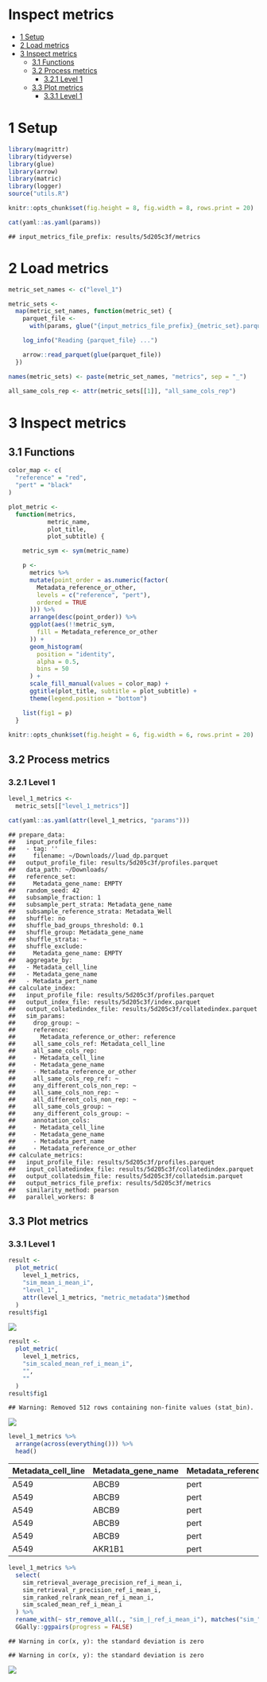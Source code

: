 Inspect metrics
================

-   [1 Setup](#setup)
-   [2 Load metrics](#load-metrics)
-   [3 Inspect metrics](#inspect-metrics)
    -   [3.1 Functions](#functions)
    -   [3.2 Process metrics](#process-metrics)
        -   [3.2.1 Level 1](#level-1)
    -   [3.3 Plot metrics](#plot-metrics)
        -   [3.3.1 Level 1](#level-1-1)

# 1 Setup

``` r
library(magrittr)
library(tidyverse)
library(glue)
library(arrow)
library(matric)
library(logger)
source("utils.R")
```

``` r
knitr::opts_chunk$set(fig.height = 8, fig.width = 8, rows.print = 20)
```

``` r
cat(yaml::as.yaml(params))
```

    ## input_metrics_file_prefix: results/5d205c3f/metrics

# 2 Load metrics

``` r
metric_set_names <- c("level_1")

metric_sets <-
  map(metric_set_names, function(metric_set) {
    parquet_file <-
      with(params, glue("{input_metrics_file_prefix}_{metric_set}.parquet"))

    log_info("Reading {parquet_file} ...")

    arrow::read_parquet(glue(parquet_file))
  })

names(metric_sets) <- paste(metric_set_names, "metrics", sep = "_")

all_same_cols_rep <- attr(metric_sets[[1]], "all_same_cols_rep")
```

# 3 Inspect metrics

## 3.1 Functions

``` r
color_map <- c(
  "reference" = "red",
  "pert" = "black"
)

plot_metric <-
  function(metrics,
           metric_name,
           plot_title,
           plot_subtitle) {

    metric_sym <- sym(metric_name)

    p <-
      metrics %>%
      mutate(point_order = as.numeric(factor(
        Metadata_reference_or_other,
        levels = c("reference", "pert"),
        ordered = TRUE
      ))) %>%
      arrange(desc(point_order)) %>%
      ggplot(aes(!!metric_sym,
        fill = Metadata_reference_or_other
      )) +
      geom_histogram(
        position = "identity",
        alpha = 0.5,
        bins = 50
      ) +
      scale_fill_manual(values = color_map) +
      ggtitle(plot_title, subtitle = plot_subtitle) +
      theme(legend.position = "bottom")

    list(fig1 = p)
  }
```

``` r
knitr::opts_chunk$set(fig.height = 6, fig.width = 6, rows.print = 20)
```

## 3.2 Process metrics

### 3.2.1 Level 1

``` r
level_1_metrics <-
  metric_sets[["level_1_metrics"]]
```

``` r
cat(yaml::as.yaml(attr(level_1_metrics, "params")))
```

    ## prepare_data:
    ##   input_profile_files:
    ##   - tag: ''
    ##     filename: ~/Downloads//luad_dp.parquet
    ##   output_profile_file: results/5d205c3f/profiles.parquet
    ##   data_path: ~/Downloads/
    ##   reference_set:
    ##     Metadata_gene_name: EMPTY
    ##   random_seed: 42
    ##   subsample_fraction: 1
    ##   subsample_pert_strata: Metadata_gene_name
    ##   subsample_reference_strata: Metadata_Well
    ##   shuffle: no
    ##   shuffle_bad_groups_threshold: 0.1
    ##   shuffle_group: Metadata_gene_name
    ##   shuffle_strata: ~
    ##   shuffle_exclude:
    ##     Metadata_gene_name: EMPTY
    ##   aggregate_by:
    ##   - Metadata_cell_line
    ##   - Metadata_gene_name
    ##   - Metadata_pert_name
    ## calculate_index:
    ##   input_profile_file: results/5d205c3f/profiles.parquet
    ##   output_index_file: results/5d205c3f/index.parquet
    ##   output_collatedindex_file: results/5d205c3f/collatedindex.parquet
    ##   sim_params:
    ##     drop_group: ~
    ##     reference:
    ##       Metadata_reference_or_other: reference
    ##     all_same_cols_ref: Metadata_cell_line
    ##     all_same_cols_rep:
    ##     - Metadata_cell_line
    ##     - Metadata_gene_name
    ##     - Metadata_reference_or_other
    ##     all_same_cols_rep_ref: ~
    ##     any_different_cols_non_rep: ~
    ##     all_same_cols_non_rep: ~
    ##     all_different_cols_non_rep: ~
    ##     all_same_cols_group: ~
    ##     any_different_cols_group: ~
    ##     annotation_cols:
    ##     - Metadata_cell_line
    ##     - Metadata_gene_name
    ##     - Metadata_pert_name
    ##     - Metadata_reference_or_other
    ## calculate_metrics:
    ##   input_profile_file: results/5d205c3f/profiles.parquet
    ##   input_collatedindex_file: results/5d205c3f/collatedindex.parquet
    ##   output_collatedsim_file: results/5d205c3f/collatedsim.parquet
    ##   output_metrics_file_prefix: results/5d205c3f/metrics
    ##   similarity_method: pearson
    ##   parallel_workers: 8

## 3.3 Plot metrics

### 3.3.1 Level 1

``` r
result <-
  plot_metric(
    level_1_metrics,
    "sim_mean_i_mean_i",
    "level_1",
    attr(level_1_metrics, "metric_metadata")$method
  )
result$fig1
```

![](4.inspect_metrics_files/figure-gfm/unnamed-chunk-13-1.png)<!-- -->

``` r
result <-
  plot_metric(
    level_1_metrics,
    "sim_scaled_mean_ref_i_mean_i",
    "",
    ""
  )
result$fig1
```

    ## Warning: Removed 512 rows containing non-finite values (stat_bin).

![](4.inspect_metrics_files/figure-gfm/unnamed-chunk-14-1.png)<!-- -->

``` r
level_1_metrics %>%
  arrange(across(everything())) %>%
  head()
```

<div class="kable-table">

| Metadata\_cell\_line | Metadata\_gene\_name | Metadata\_reference\_or\_other | Metadata\_pert\_name | sim\_scaled\_mean\_ref\_i\_mean\_i | sim\_scaled\_mean\_ref\_i\_median\_i | sim\_scaled\_median\_ref\_i\_mean\_i | sim\_scaled\_median\_ref\_i\_median\_i | sim\_ranked\_relrank\_mean\_ref\_i\_mean\_i | sim\_ranked\_relrank\_mean\_ref\_i\_median\_i | sim\_ranked\_relrank\_median\_ref\_i\_mean\_i | sim\_ranked\_relrank\_median\_ref\_i\_median\_i | sim\_mean\_i\_mean\_i | sim\_mean\_i\_median\_i | sim\_median\_i\_mean\_i | sim\_median\_i\_median\_i | sim\_mean\_stat\_ref\_i\_mean\_i | sim\_mean\_stat\_ref\_i\_median\_i | sim\_sd\_stat\_ref\_i\_mean\_i | sim\_sd\_stat\_ref\_i\_median\_i | sim\_retrieval\_average\_precision\_ref\_i\_mean\_i | sim\_retrieval\_average\_precision\_ref\_i\_median\_i | sim\_retrieval\_r\_precision\_ref\_i\_mean\_i | sim\_retrieval\_r\_precision\_ref\_i\_median\_i |
|:---------------------|:---------------------|:-------------------------------|:---------------------|-----------------------------------:|-------------------------------------:|-------------------------------------:|---------------------------------------:|--------------------------------------------:|----------------------------------------------:|----------------------------------------------:|------------------------------------------------:|----------------------:|------------------------:|------------------------:|--------------------------:|---------------------------------:|-----------------------------------:|-------------------------------:|---------------------------------:|----------------------------------------------------:|------------------------------------------------------:|----------------------------------------------:|------------------------------------------------:|
| A549                 | ABCB9                | pert                           | ABCB9\_p.G443C       |                                 NA |                                   NA |                                   NA |                                     NA |                                           1 |                                             1 |                                             1 |                                               1 |             0.2823952 |               0.2895140 |               0.2781566 |                 0.2768693 |                       -0.0039079 |                          0.0016027 |                             NA |                               NA |                                                   1 |                                                     1 |                                             1 |                                               1 |
| A549                 | ABCB9                | pert                           | ABCB9\_p.R281L       |                                 NA |                                   NA |                                   NA |                                     NA |                                           1 |                                             1 |                                             1 |                                               1 |             0.2823952 |               0.2895140 |               0.2781566 |                 0.2768693 |                       -0.0039079 |                          0.0016027 |                             NA |                               NA |                                                   1 |                                                     1 |                                             1 |                                               1 |
| A549                 | ABCB9                | pert                           | ABCB9\_p.V140M       |                                 NA |                                   NA |                                   NA |                                     NA |                                           1 |                                             1 |                                             1 |                                               1 |             0.2823952 |               0.2895140 |               0.2781566 |                 0.2768693 |                       -0.0039079 |                          0.0016027 |                             NA |                               NA |                                                   1 |                                                     1 |                                             1 |                                               1 |
| A549                 | ABCB9                | pert                           | ABCB9\_WT.c          |                                 NA |                                   NA |                                   NA |                                     NA |                                           1 |                                             1 |                                             1 |                                               1 |             0.2823952 |               0.2895140 |               0.2781566 |                 0.2768693 |                       -0.0039079 |                          0.0016027 |                             NA |                               NA |                                                   1 |                                                     1 |                                             1 |                                               1 |
| A549                 | ABCB9                | pert                           | ABCB9\_WT.o          |                                 NA |                                   NA |                                   NA |                                     NA |                                           1 |                                             1 |                                             1 |                                               1 |             0.2823952 |               0.2895140 |               0.2781566 |                 0.2768693 |                       -0.0039079 |                          0.0016027 |                             NA |                               NA |                                                   1 |                                                     1 |                                             1 |                                               1 |
| A549                 | AKR1B1               | pert                           | AKR1B1\_p.F252L      |                                 NA |                                   NA |                                   NA |                                     NA |                                           1 |                                             1 |                                             1 |                                               1 |             0.9063015 |               0.9197033 |               0.9127061 |                 0.9243223 |                       -0.0157051 |                         -0.0153981 |                             NA |                               NA |                                                   1 |                                                     1 |                                             1 |                                               1 |

</div>

``` r
level_1_metrics %>%
  select(
    sim_retrieval_average_precision_ref_i_mean_i,
    sim_retrieval_r_precision_ref_i_mean_i,
    sim_ranked_relrank_mean_ref_i_mean_i,
    sim_scaled_mean_ref_i_mean_i
  ) %>%
  rename_with(~ str_remove_all(., "sim_|_ref_i_mean_i"), matches("sim_")) %>%
  GGally::ggpairs(progress = FALSE)
```

    ## Warning in cor(x, y): the standard deviation is zero

    ## Warning in cor(x, y): the standard deviation is zero

![](4.inspect_metrics_files/figure-gfm/unnamed-chunk-16-1.png)<!-- -->
